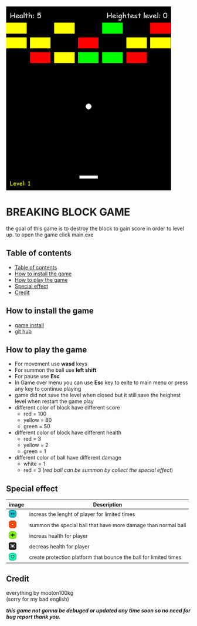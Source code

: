 ![game preview](Assets/game_preview.png)
# BREAKING BLOCK GAME
the goal of this game is to destroy the block to gain score in order to level up. to open the game click main.exe

## Table of contents
  - [Table of contents](#table-of-contents)
  - [How to install the game](#how-to-install-the-game)
  - [How to play the game](#how-to-play-the-game)
  - [Special effect](#special-effect)
  - [Credit](#credit)

## How to install the game
- [game install](https://drive.google.com/drive/folders/1PwfFfO4NjDHFcep2H8wt89efQyODMiIF?usp=sharing)
- [git hub](https://github.com/mooton100kg/arkanoid-game.git)

## How to play the game
- For movement use **wasd** keys
- For summon the ball use **left shift**
- For pause use **Esc**
- In Game over menu you can use **Esc** key to exite to main menu or press any key to continue playing
- game did not save the level when closed but it still save the heighest level when restart the game play
- different color of block have different score
    - red = 100
    - yellow = 80
    - green = 50
- different color of block have different health
    - red = 3
    - yellow = 2
    - green = 1
- different color of ball have different damage
    - white = 1
    - red = 3 (*red ball can be summon by collect the special effect*)

## Special effect
|    image    | Description |
| ----------- | ----------- |
|![plus lenght](Assets/plus_lenght.png)| increas the lenght of player for limited times|
|![bomt bal](Assets/bom_ball.png)| summon the special ball that have more damage than normal ball|
|![heal](Assets/heal.png)| increas health for player|
|![damage](Assets/damage.png)| decreas health for player|
|![protection](Assets/protection.png)| create protection platform that bounce the ball for limited times|

## Credit
everything by mooton100kg\
(sorry for my bad english)


*__**this game not gonna be debuged or updated any time soon so no need for bug report thank you.**__*